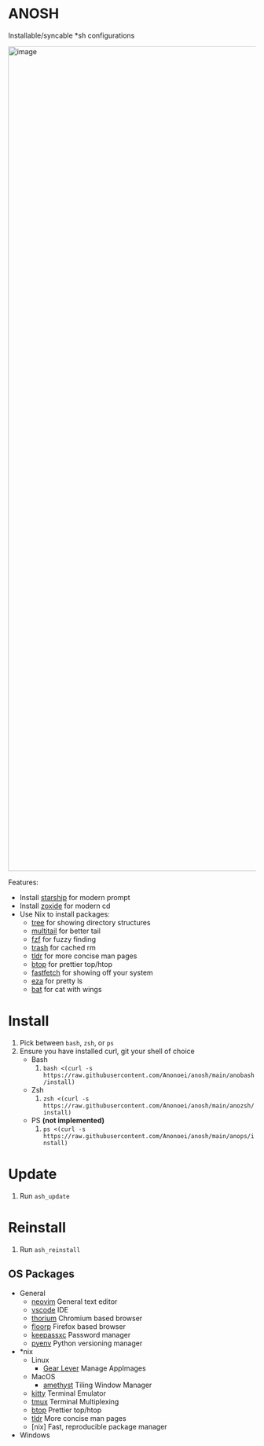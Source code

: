 # ANOSH
 Installable/syncable *sh configurations

 <img width="1680" alt="image" src="https://github.com/Anonoei/anosh/assets/73118441/17b5bd0f-ab8d-425d-8bda-a97cf9f6e1b5">


Features:
 - Install [starship](https://starship.rs/) for modern prompt
 - Install [zoxide](https://github.com/ajeetdsouza/zoxide) for modern cd
 - Use Nix to install packages:
   - [tree]() for showing directory structures
   - [multitail](https://vanheusden.com/multitail) for better tail
   - [fzf](https://github.com/junegunn/fzf) for fuzzy finding
   - [trash]() for cached rm
   - [tldr]() for more concise man pages
   - [btop]() for prettier top/htop
   - [fastfetch](https://github.com/fastfetch-cli/fastfetch) for showing off your system
   - [eza](https://github.com/eza-community/eza) for pretty ls
   - [bat](https://github.com/sharkdp/bat) for cat with wings

# Install
 1. Pick between `bash`, `zsh`, or `ps`
 2. Ensure you have installed curl, git your shell of choice
    - Bash
      1. `bash <(curl -s https://raw.githubusercontent.com/Anonoei/anosh/main/anobash/install)`
    - Zsh
      1. `zsh <(curl -s https://raw.githubusercontent.com/Anonoei/anosh/main/anozsh/install)`
    - PS **(not implemented)**
      1. `ps <(curl -s https://raw.githubusercontent.com/Anonoei/anosh/main/anops/install)`

# Update
 1. Run `ash_update`

# Reinstall
 1. Run `ash_reinstall`

## OS Packages
 - General
   - [neovim](https://neovim.io/) General text editor
   - [vscode](https://code.visualstudio.com/) IDE
   - [thorium](https://thorium.rocks/) Chromium based browser
   - [floorp](https://floorp.app/en/) Firefox based browser
   - [keepassxc](https://keepassxc.org/) Password manager
   - [pyenv](https://github.com/pyenv/pyenv) Python versioning manager
 - *nix
   - Linux
     - [Gear Lever](https://github.com/mijorus/gearlever) Manage AppImages
   - MacOS
     - [amethyst](https://ianyh.com/amethyst/) Tiling Window Manager
   - [kitty](https://sw.kovidgoyal.net/kitty/) Terminal Emulator
   - [tmux](https://github.com/tmux/tmux) Terminal Multiplexing
   - [btop](https://github.com/aristocratos/btop) Prettier top/htop
   - [tldr](https://github.com/tldr-pages/tldr) More concise man pages
   - [nix] Fast, reproducible package manager
 - Windows
